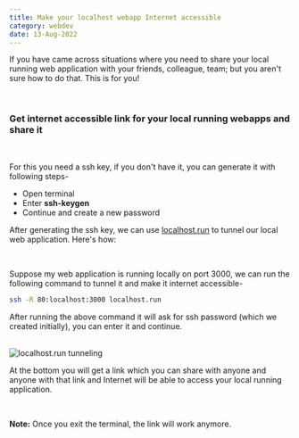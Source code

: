 ```yaml
---
title: Make your localhost webapp Internet accessible
category: webdev
date: 13-Aug-2022
---
```


If you have came across situations where you need to share your local running web application with your friends, colleague, team; but you aren't sure how to do that. This is for you!

<br />

### Get internet accessible link for your local running webapps and share it

<br />

For this you need a ssh key, if you don't have it, you can generate it with following steps-

- Open terminal
- Enter **ssh-keygen**
- Continue and create a new password

After generating the ssh key, we can use <a href='https://localhost.run/' target='_blank'>localhost.run</a> to tunnel our local web application. Here's how:

<br />

Suppose my web application is running locally on port 3000, we can run the following command to tunnel it and make it internet accessible-

```bash
ssh -R 80:localhost:3000 localhost.run
```

After running the above command it will ask for ssh password (which we created initially), you can enter it and continue.

<br />

<img src='https://user-images.githubusercontent.com/43666833/184432327-fd9d4ae7-b405-413d-914e-1f77821d6ad3.png' alt='localhost.run tunneling'>

At the bottom you will get a link which you can share with anyone and anyone with that link and Internet will be able to access your local running application.

<br />

**Note:** Once you exit the terminal, the link will work anymore.
